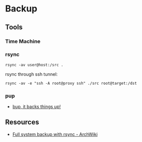 # Backup

## Tools

### Time Machine

### rsync

    rsync -av user@host:/src .

rsync through ssh tunnel:

    rsync -av -e "ssh -A root@proxy ssh" ./src root@target:/dst

### pup

- [bup, it backs things up!](https://bup.github.io/)

## Resources

- [Full system backup with rsync - ArchWiki](https://wiki.archlinux.org/index.php?title=Full_system_backup_with_rsync&redirect=no)

